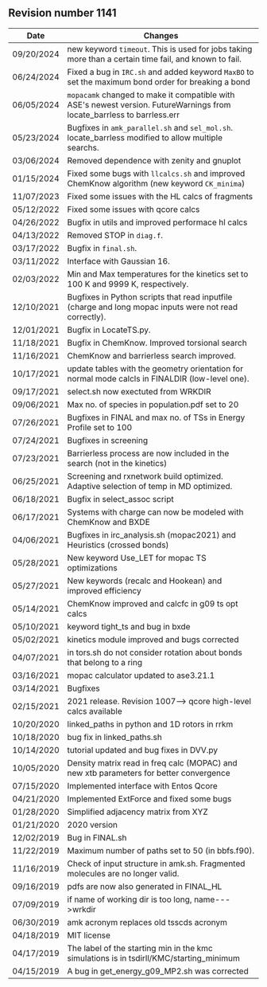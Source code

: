 ## Revision number 1141

| Date | 	Changes |
| ----------	 | ----------|
|09/20/2024|	new keyword <code>timeout</code>. This is used for jobs taking more than a certain time fail, and known to fail.|
|06/24/2024|	Fixed a bug in <code>IRC.sh</code> and added keyword <code>MaxBO</code> to set the maximum bond order for breaking a bond |
|06/05/2024|    <code>mopacamk</code> changed to make it compatible with ASE's newest version. FutureWarnings from locate_barrless to barrless.err|
| 05/23/2024|   Bugfixes in <code>amk_parallel.sh</code> and <code>sel_mol.sh</code>. locate_barrless modified to allow multiple searchs.| 
| 03/06/2024| 	Removed dependence with zenity and gnuplot| 
| 01/15/2024| 	Fixed some bugs with <code>llcalcs.sh</code> and improved ChemKnow algorithm (new keyword <code>CK_minima</code>)| 
| 11/07/2023| 	Fixed some issues with the HL calcs of fragments| 
| 05/12/2022| 	Fixed some issues with qcore calcs| 
| 04/26/2022| 	Bugfix in utils and improved performace hl calcs| 
| 04/13/2022| 	Removed STOP in <code>diag.f</code>.| 
| 03/17/2022| 	Bugfix in <code>final.sh</code>.| 
| 03/11/2022| 	Interface with Gaussian 16.| 
| 02/03/2022| 	Min and Max temperatures for the kinetics set to 100 K and 9999 K, respectively.| 
| 12/10/2021| 	Bugfixes in Python scripts that read inputfile (charge and long mopac inputs were not read correctly).| 
| 12/01/2021| 	Bugfix in LocateTS.py.| 
| 11/18/2021| 	Bugfix in ChemKnow. Improved torsional search| 
| 11/16/2021| 	ChemKnow and barrierless search improved. | 
| 10/17/2021| 	update tables with the geometry orientation for normal mode calcls in FINALDIR (low-level one). | 
| 09/17/2021| 	select.sh now exectuted from WRKDIR| 
| 09/06/2021| 	Max no. of species in population.pdf set to 20| 
| 07/26/2021| 	Bugfixes in FINAL and max no. of TSs in Energy Profile set to 100|
| 07/24/2021| 	Bugfixes in screening|
| 07/23/2021| 	Barrierless process are now included in the search (not in the kinetics)|
| 06/25/2021| 	Screening and rxnetwork build optimized. Adaptive selection of temp in MD optimized.|
| 06/18/2021| 	Bugfix in select_assoc script|
| 06/17/2021| 	Systems with charge can now be modeled with ChemKnow and BXDE|
| 04/06/2021| 	Bugfixes in irc_analysis.sh (mopac2021) and Heuristics (crossed bonds)|
| 05/28/2021| 	New keyword Use_LET for mopac TS optimizations|
| 05/27/2021| 	New keywords (recalc and Hookean) and improved efficiency|
| 05/14/2021| 	ChemKnow improved and calcfc in g09 ts opt calcs|
| 05/10/2021| 	keyword tight_ts and bug in bxde|
| 05/02/2021| 	kinetics module improved and bugs corrected|
| 04/07/2021| 	in tors.sh do not consider rotation about bonds that belong to a ring|
| 03/16/2021| 	mopac calculator updated to ase3.21.1|
| 03/14/2021| 	Bugfixes|
| 02/15/2021| 	2021 release. Revision 1007--> qcore high-level calcs available|
| 10/20/2020| 	linked_paths in python and 1D rotors in rrkm|
| 10/18/2020| 	bug fix in linked_paths.sh|
| 10/14/2020| 	tutorial updated and bug fixes in DVV.py|
| 10/05/2020| 	Density matrix read in freq calc (MOPAC) and new xtb parameters for better convergence|
| 07/15/2020| 	Implemented interface with Entos Qcore|
| 04/21/2020| 	Implemented ExtForce and fixed some bugs|
| 01/28/2020| 	Simplified adjacency matrix from XYZ|
| 01/21/2020| 	2020 version|
| 12/02/2019| 	Bug in FINAL.sh|
| 11/22/2019| 	Maximum number of paths set to 50 (in bbfs.f90).|
| 11/16/2019| 	Check of input structure in amk.sh. Fragmented molecules are no longer valid.|
| 09/16/2019| 	pdfs are now also generated in FINAL_HL|
| 07/09/2019| 	if name of working dir is too long, name--->wrkdir|
| 06/30/2019| 	amk acronym replaces old tsscds acronym|
| 04/18/2019| 	MIT license|
| 04/17/2019| 	The label of the starting min in the kmc simulations is in tsdirll/KMC/starting_minimum|
| 04/15/2019| 	A bug in get_energy_g09_MP2.sh was corrected|
		
